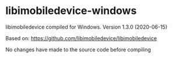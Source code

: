 # libimobiledevice-windows

libimobiledevice compiled for Windows. Version 1.3.0 (2020-06-15)

Based on: https://github.com/libimobiledevice/libimobiledevice

No changes have made to the source code before compiling
